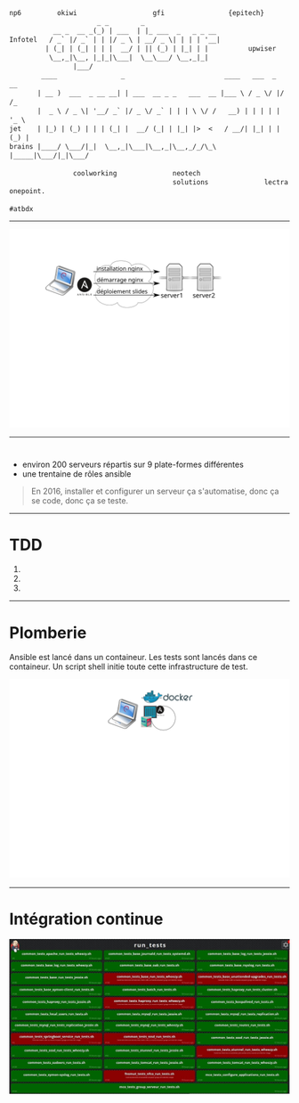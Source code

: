     
    np6         okiwi                   gfi                {epitech}
                          _ _        _                   
               __ _  __ _(_) | ___  | |_ ___  _   _ _ __ 
    Infotel   / _` |/ _` | | |/ _ \ | __/ _ \| | | | '__|
             | (_| | (_| | | |  __/ | || (_) | |_| | |          upwiser
              \__,_|\__, |_|_|\___|  \__\___/ \__,_|_|   
                    |___/                                
            ____                _                         ____   ___  _  __   
           | __ )  ___  _ __ __| | ___  __ _ _   ___  __ |___ \ / _ \/ |/ /_  
           |  _ \ / _ \| '__/ _` |/ _ \/ _` | | | \ \/ /   __) | | | | | '_ \ 
    jet    | |_) | (_) | | | (_| |  __/ (_| | |_| |>  <   / __/| |_| | | (_) |
    brains |____/ \___/|_|  \__,_|\___|\__,_|\__,_/_/\_\ |_____|\___/|_|\___/ 
                                                                                
                    coolworking              neotech
                                             solutions              lectra
    onepoint.
    
    #atbdx

---
![](ansible.svg)

---
#
* environ 200 serveurs répartis sur 9 plate-formes différentes
* une trentaine de rôles ansible


> En 2016, installer et configurer un serveur ça s'automatise, 
> donc ça se code, donc ça se teste.

---
# TDD
1.
2.
3.

---
# Plomberie
Ansible est lancé dans un containeur. Les tests sont lancés dans ce containeur.
Un script shell initie toute cette infrastructure de test.

![](plomberie.svg)


---
# Intégration continue

![IC](./jenkins-medium.jpg)
